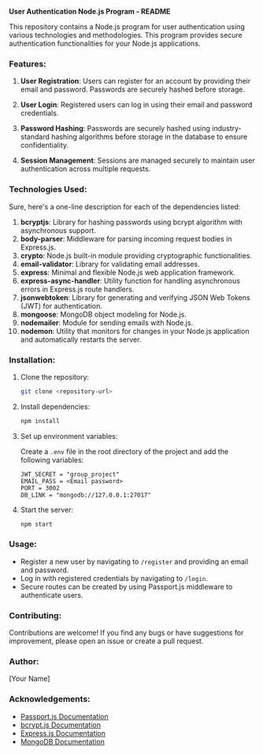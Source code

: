 **User Authentication Node.js Program - README**

This repository contains a Node.js program for user authentication using various technologies and methodologies. This program provides secure authentication functionalities for your Node.js applications.

### Features:

1. **User Registration**: Users can register for an account by providing their email and password. Passwords are securely hashed before storage.

2. **User Login**: Registered users can log in using their email and password credentials.

3. **Password Hashing**: Passwords are securely hashed using industry-standard hashing algorithms before storage in the database to ensure confidentiality.

4. **Session Management**: Sessions are managed securely to maintain user authentication across multiple requests.

### Technologies Used:

Sure, here's a one-line description for each of the dependencies listed:

1. **bcryptjs**: Library for hashing passwords using bcrypt algorithm with asynchronous support.
2. **body-parser**: Middleware for parsing incoming request bodies in Express.js.
3. **crypto**: Node.js built-in module providing cryptographic functionalities.
4. **email-validator**: Library for validating email addresses.
5. **express**: Minimal and flexible Node.js web application framework.
6. **express-async-handler**: Utility function for handling asynchronous errors in Express.js route handlers.
7. **jsonwebtoken**: Library for generating and verifying JSON Web Tokens (JWT) for authentication.
8. **mongoose**: MongoDB object modeling for Node.js.
9. **nodemailer**: Module for sending emails with Node.js.
10. **nodemon**: Utility that monitors for changes in your Node.js application and automatically restarts the server.

### Installation:

1. Clone the repository:

   ```bash
   git clone <repository-url>
   ```

2. Install dependencies:

   ```bash
   npm install
   ```

3. Set up environment variables:
   
   Create a `.env` file in the root directory of the project and add the following variables:

   ```plaintext
   JWT_SECRET = "group_project"
   EMAIL_PASS = <Email password>
   PORT = 3002
   DB_LINK = "mongodb://127.0.0.1:27017"
   ```

4. Start the server:

   ```bash
   npm start
   ```

### Usage:

- Register a new user by navigating to `/register` and providing an email and password.
- Log in with registered credentials by navigating to `/login`.
- Secure routes can be created by using Passport.js middleware to authenticate users.

### Contributing:

Contributions are welcome! If you find any bugs or have suggestions for improvement, please open an issue or create a pull request.


### Author:

[Your Name]

### Acknowledgements:

- [Passport.js Documentation](http://www.passportjs.org/docs/)
- [bcrypt.js Documentation](https://github.com/dcodeIO/bcrypt.js/)
- [Express.js Documentation](https://expressjs.com/)
- [MongoDB Documentation](https://docs.mongodb.com/)
